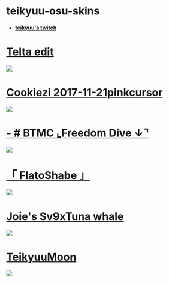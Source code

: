
# teikyuu-osu-skins

* [**teikyuu's twitch**](https://www.twitch.tv/teikyuuuu)

# [Telta edit](https://drive.google.com/file/d/1qQ3JQY3jyEBPI1pn-AOkW5YisbNGg-6L/view)
![](https://imgur.com/2dAhcG6.png)

# [Cookiezi 2017-11-21pinkcursor](https://circle-people.com/wp-content/Skins/Cookiezi/Cookiezi%2026%202017-11-21%20pinkcursor.osk)
![](https://shigeskinss.s-ul.eu/vo4irF0e)

# [- # BTMC   ⌞Freedom Dive  ↓⌝](https://docs.google.com/document/d/1cdNRONhdA9xbKrpChrBhF9B8AezwhAnhfMtxeIVhmWk/edit)
![](https://imgur.com/Kc1Mlhe.png)

# [「 FlatoShabe 」](https://drive.google.com/file/d/10QJA8TIqlMuoDvi0v6pV0b_0sAY_EKgR/view)
![](https://imgur.com/tgNJMqU.png)

# [Joie's Sv9xTuna whale](https://vxc.s-ul.eu/SyY9X9YH)
![](https://imgur.com/dR9ELiy.png)

# [TeikyuuMoon](https://tkym.s-ul.eu/XB2tLefd)
![](https://imgur.com/qpSQc0C)
